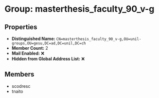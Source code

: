 # Group: masterthesis_faculty_90_v-g

## Properties

- **Distinguished Name:** `CN=masterthesis_faculty_90_v-g,OU=unil-groups,OU=gesu,DC=ad,DC=unil,DC=ch`
- **Member Count:** 2
- **Mail Enabled:** ❌
- **Hidden from Global Address List:** ❌

## Members

- scodresc
- tnaito
